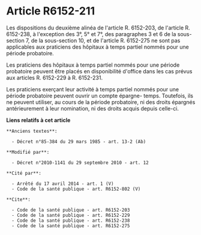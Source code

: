 # Article R6152-211

Les dispositions du deuxième alinéa de l'article R. 6152-203, de l'article R. 6152-238, à l'exception des 3°, 5° et 7°, des
paragraphes 3 et 6 de la sous-section 7, de la sous-section 10, et de l'article R. 6152-275 ne sont pas applicables aux
praticiens des hôpitaux à temps partiel nommés pour une période probatoire. 

Les praticiens des hôpitaux à temps partiel nommés pour une période probatoire peuvent être placés en disponibilité d'office
dans les cas prévus aux articles R. 6152-229 à R. 6152-231. 

Les praticiens exerçant leur activité à temps partiel nommés pour une période probatoire peuvent ouvrir un compte épargne-
temps. Toutefois, ils ne peuvent utiliser, au cours de la période probatoire, ni des droits épargnés antérieurement à leur
nomination, ni des droits acquis depuis celle-ci.

**Liens relatifs à cet article**

	**Anciens textes**:

	  - Décret n°85-384 du 29 mars 1985 - art. 13-2 (Ab)

	**Modifié par**:

	  - Décret n°2010-1141 du 29 septembre 2010 - art. 12

	**Cité par**:

	  - Arrêté du 17 avril 2014 - art. 1 (V)
	  - Code de la santé publique - art. R6152-802 (V)

	**Cite**:

	  - Code de la santé publique - art. R6152-203
	  - Code de la santé publique - art. R6152-229
	  - Code de la santé publique - art. R6152-238
	  - Code de la santé publique - art. R6152-275
